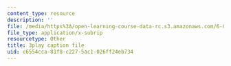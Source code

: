 ```yaml
---
content_type: resource
description: ''
file: /media/https%3A/open-learning-course-data-rc.s3.amazonaws.com/6-042j-mathematics-for-computer-science-spring-2015/c6554cca81f8c2275ac1026ff24eb734_CpW0ZJ7i0oc.srt
file_type: application/x-subrip
resourcetype: Other
title: 3play caption file
uid: c6554cca-81f8-c227-5ac1-026ff24eb734
---
```

